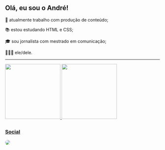 ## Olá, eu sou o André!


💼 atualmente trabalho com produção de conteúdo;

📚 estou estudando HTML e CSS;

🎓 sou jornalista com mestrado em comunicação;

👨🏻‍💻 ele/dele.
<hr>
<div align="left">
  <a href="https://github.com/afschlindwein">
  <img height="180em" src="https://github-readme-stats.vercel.app/api?username=afschlindwein&show_icons=true&theme=dark&include_all_commits=true&count_private=true"/>
  <img height="180em" src="https://github-readme-stats.vercel.app/api/top-langs/?username=afschlindwein&layout=compact&langs_count=7&theme=dark"/>
</div>
  
##

### Social

 <div> 
    <a href="https://br.linkedin.com/in/andr%C3%A9-felipe-schlindwein-b53b5269" target="_blank">
    <img src="https://img.shields.io/badge/LinkedIn-0077B5?style=for-the-badge&logo=linkedin&logoColor=white" target="_blank" style="border-radius:30px"></a> 
</div>